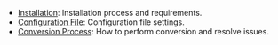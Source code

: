   * [Installation](Installation.md): Installation process and requirements.
  * [Configuration File](ConfigurationFile.md): Configuration file settings.
  * [Conversion Process](ConversionProcess.md): How to perform conversion and resolve issues.
